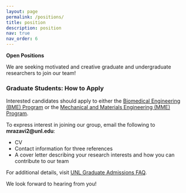 ```yaml
---
layout: page
permalink: /positions/
title: position
description: position
nav: true
nav_order: 6
---
```


**Open Positions**  

<p>We are seeking motivated and creative graduate and undergraduate researchers to join our team!</p>  

### Graduate Students: How to Apply  
<p>Interested candidates should apply to either the <a href="https://engineering.unl.edu/graduate-programs/biomedical-engineering-phd/">Biomedical Engineering (BME) Program</a> or the <a href="https://engineering.unl.edu/mme/mme-graduate-programs/">Mechanical and Materials Engineering (MME) Program</a>.</p>  

<p>To express interest in joining our group, email the following to <strong>mrazavi2@unl.edu</strong>:</p>  
<ul>  
<li>CV</li>  
<li>Contact information for three references</li>  
<li>A cover letter describing your research interests and how you can contribute to our team</li>  
</ul>  

<p>For additional details, visit <a href="https://graduate.unl.edu/admissions/faq/">UNL Graduate Admissions FAQ</a>.</p>  

<p>We look forward to hearing from you!</p>

